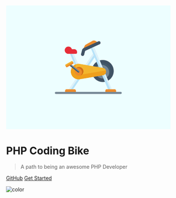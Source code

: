 <img src="_images/bike.gif" width="450">

# PHP Coding Bike

> A path to being an awesome PHP Developer

[GitHub](https://github.com/vikbert)
[Get Started](#main)

![color](#F0FEFF)